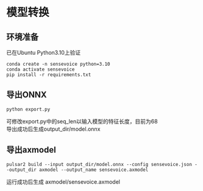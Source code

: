 # 模型转换

## 环境准备

已在Ubuntu Python3.10上验证  

```
conda create -n sensevoice python=3.10
conda activate sensevoice
pip install -r requirements.txt
```

## 导出ONNX

```
python export.py
```

可修改export.py中的seq_len以输入模型的特征长度，目前为68  
导出成功后生成output_dir/model.onnx


## 导出axmodel

```
pulsar2 build --input output_dir/model.onnx --config sensevoice.json --output_dir axmodel --output_name sensevoice.axmodel
```
运行成功后生成 axmodel/sensevoice.axmodel